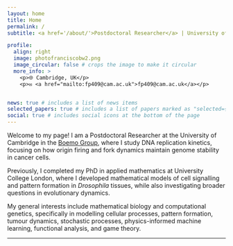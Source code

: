 ```yaml
---
layout: home
title: Home
permalink: /
subtitle: <a href='/about/'>Postdoctoral Researcher</a> | University of Cambridge

profile:
  align: right
  image: photofranciscobw2.png
  image_circular: false # crops the image to make it circular
  more_info: >
    <p>🌐 Cambridge, UK</p>
    <p>✉️ <a href="mailto:fp409@cam.ac.uk">fp409@cam.ac.uk</a></p>


news: true # includes a list of news items
selected_papers: true # includes a list of papers marked as "selected={true}"
social: true # includes social icons at the bottom of the page
---
```


Welcome to my page! I am a Postdoctoral Researcher at the University of Cambridge in the [Boemo Group](https://www.boemogroup.org), where I study DNA replication kinetics, focusing on how origin firing and fork dynamics maintain genome stability in cancer cells.

Previously, I completed my PhD in applied mathematics at University College London, where I developed mathematical models of cell signalling and pattern formation in _Drosophila_ tissues, while also investigating broader questions in evolutionary dynamics.

My general interests include mathematical biology and computational genetics, specifically in modelling cellular processes, pattern formation, tumour dynamics, stochastic processes, physics-informed machine learning, functional analysis, and game theory.


---